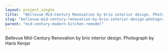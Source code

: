 ```yaml
---
layout: project_single
title:  "Bellevue Mid-Century Renovation by brio interior design. Photograph by Haris Kenjar"
slug: "bellevue-mid-century-renovation-by-brio-interior-design-photograph-by-haris-kenjar"
parent: "mid-century-modern-kitchen-remodel"
---
```

Bellevue Mid-Century Renovation by brio interior design. Photograph by Haris Kenjar